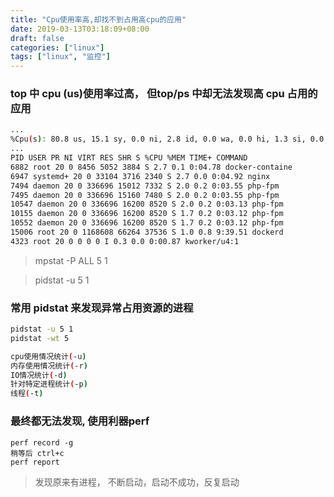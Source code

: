```yaml
---
title: "Cpu使用率高,却找不到占用高cpu的应用"
date: 2019-03-13T03:18:09+08:00
draft: false
categories: ["linux"]
tags: ["linux", "监控"]
---
```



### **top** 中 cpu (us)使用率过高， 但top/ps 中却无法发现高 cpu 占用的应用
```bash
...
%Cpu(s): 80.8 us, 15.1 sy, 0.0 ni, 2.8 id, 0.0 wa, 0.0 hi, 1.3 si, 0.0 st
...
PID USER PR NI VIRT RES SHR S %CPU %MEM TIME+ COMMAND
6882 root 20 0 8456 5052 3884 S 2.7 0.1 0:04.78 docker-containe
6947 systemd+ 20 0 33104 3716 2340 S 2.7 0.0 0:04.92 nginx
7494 daemon 20 0 336696 15012 7332 S 2.0 0.2 0:03.55 php-fpm
7495 daemon 20 0 336696 15160 7480 S 2.0 0.2 0:03.55 php-fpm
10547 daemon 20 0 336696 16200 8520 S 2.0 0.2 0:03.13 php-fpm
10155 daemon 20 0 336696 16200 8520 S 1.7 0.2 0:03.12 php-fpm
10552 daemon 20 0 336696 16200 8520 S 1.7 0.2 0:03.12 php-fpm
15006 root 20 0 1168608 66264 37536 S 1.0 0.8 9:39.51 dockerd
4323 root 20 0 0 0 0 I 0.3 0.0 0:00.87 kworker/u4:1
```
> mpstat -P ALL 5 1

> pidstat -u 5 1

### 常用 pidstat 来发现异常占用资源的进程 
```bash
pidstat -u 5 1
pidstat -wt 5

cpu使用情况统计(-u)
内存使用情况统计(-r)
IO情况统计(-d)
针对特定进程统计(-p)
线程(-t)
```

### 最终都无法发现, 使用利器perf
```
perf record -g
稍等后 ctrl+c
perf report
```
> 发现原来有进程， 不断启动，启动不成功，反复启动
